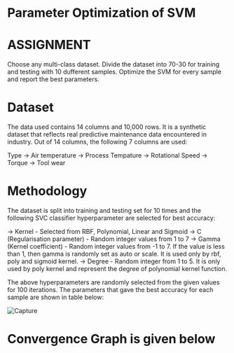 # Parameter Optimization of SVM

# ASSIGNMENT
Choose any multi-class dataset. Divide the dataset into 70-30 for training and testing with 10 dufferent samples. Optimize the SVM for every sample and report the best parameters.

# Dataset
The data used contains 14 columns and 10,000 rows. It is a synthetic dataset that reflects real predictive maintenance data encountered in industry. Out of 14 columns, the following 7 columns are used:

Type
-> Air temperature
-> Process Tempature
-> Rotational Speed
-> Torque
-> Tool wear

# Methodology
The dataset is split into training and testing set for 10 times and the following SVC classifier hyperparameter are selected for best accuracy:

-> Kernel - Selected from RBF, Polynomial, Linear and Sigmoid
-> C (Regularisation parameter) - Random integer values from 1 to 7
-> Gamma (Kernel coefficient) - Random integer values from -1 to 7. If the value is less than 1, then gamma is randomly set as auto or scale. It is used only by rbf,                                     poly and sigmoid kernel.
-> Degree - Random integer from 1 to 5. It is only used by poly kernel and represent the degree of polynomial kernel function.

The above hyperparameters are randomly selected from the given values for 100 iterations. The parameters that gave the best accuracy for each sample are shown in table below:

![Capture](https://user-images.githubusercontent.com/84433199/233135079-b3c22873-209b-4a22-a7be-bb28e67404a8.JPG)

# Convergence Graph is given below
